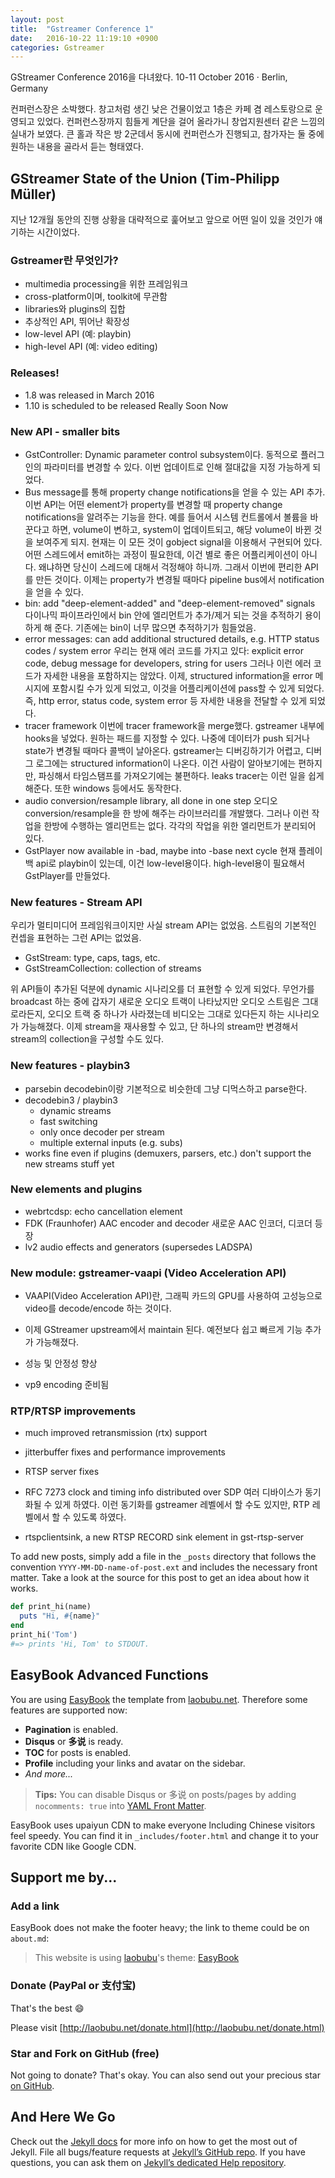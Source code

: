 ```yaml
---
layout: post
title:  "Gstreamer Conference 1"
date:   2016-10-22 11:19:10 +0900
categories: Gstreamer
---
```


GStreamer Conference 2016을 다녀왔다.
10-11 October 2016 · Berlin, Germany


컨퍼런스장은 소박했다. 창고처럼 생긴 낮은 건물이었고 1층은 카페 겸 레스토랑으로 운영되고 있었다. 컨퍼런스장까지 힘들게 계단을 걸어 올라가니 창업지원센터 같은 느낌의 실내가 보였다. 큰 홀과 작은 방 2군데서 동시에 컨퍼런스가 진행되고, 참가자는 둘 중에 원하는 내용을 골라서 듣는 형태였다.


## GStreamer State of the Union (Tim-Philipp Müller) ##

지난 12개월 동안의 진행 상황을 대략적으로 훑어보고 앞으로 어떤 일이 있을 것인가 얘기하는 시간이었다.

### Gstreamer란 무엇인가?

* multimedia processing을 위한 프레임워크
* cross-platform이며, toolkit에 무관함
* libraries와 plugins의 집합
* 추상적인 API, 뛰어난 확장성
* low-level API (예: playbin)
* high-level API (예: video editing)

### Releases!

* 1.8 was released in March 2016
* 1.10 is scheduled to be released Really Soon Now

### New API - smaller bits

* GstController: Dynamic parameter control subsystem이다. 동적으로 플러그인의 파라미터를 변경할 수 있다.
  이번 업데이트로 인해 절대값을 지정 가능하게 되었다.
* Bus message를 통해 property change notifications을 얻을 수 있는 API 추가.
  이번 API는 어떤 element가 property를 변경할 때 property change notifications을 알려주는 기능을 한다.
  예를 들어서 시스템 컨트롤에서 볼륨을 바꾼다고 하면, volume이 변하고, system이 업데이트되고, 해당 volume이 바뀐 것을 보여주게 되지. 현재는 이 모든 것이 gobject signal을 이용해서 구현되어 있다. 어떤 스레드에서 emit하는 과정이 필요한데, 이건 별로 좋은 어플리케이션이 아니다. 왜냐하면 당신이 스레드에 대해서 걱정해야 하니까. 그래서 이번에 편리한 API를 만든 것이다. 이제는 property가 변경될 때마다 pipeline bus에서 notification을 얻을 수 있다.
* bin: add "deep-element-added" and "deep-element-removed" signals
  다이나믹 파이프라인에서 bin 안에 엘리먼트가 추가/제거 되는 것을 추적하기 용이하게 해 준다. 기존에는 bin이 너무 많으면 추적하기가 힘들었음.
* error messages: can add additional structured details, e.g. HTTP status codes / system error
  우리는 현재 에러 코드를 가지고 있다: explicit error code, debug message for developers, string for users
  그러나 이런 에러 코드가 자세한 내용을 포함하지는 않았다.
  이제, structured information을 error 메시지에 포함시킬 수가 있게 되었고, 이것을 어플리케이션에 pass할 수 있게 되었다.
  즉, http error, status code, system error 등 자세한 내용을 전달할 수 있게 되었다.
* tracer framework
  이번에 tracer framework을 merge했다. gstreamer 내부에 hooks을 넣었다. 원하는 패드를 지정할 수 있다. 나중에 데이터가 push 되거나 state가 변경될 때마다 콜백이 날아온다.
  gstreamer는 디버깅하기가 어렵고, 디버그 로그에는 structured information이 나온다. 이건 사람이 알아보기에는 편하지만, 파싱해서 타임스탬프를 가져오기에는 불편하다. leaks tracer는 이런 일을 쉽게 해준다. 또한 windows 등에서도 동작한다.
* audio conversion/resample library, all done in one step
  오디오 conversion/resample을 한 방에 해주는 라이브러리를 개발했다. 그러나 이런 작업을 한방에 수행하는 엘리먼트는 없다. 각각의 작업을 위한 엘리먼트가 분리되어 있다.
* GstPlayer now available in -bad, maybe into -base next cycle
  현재 플레이백 api로 playbin이 있는데, 이건 low-level용이다.
  high-level용이 필요해서 GstPlayer를 만들었다.

### New features - Stream API

우리가 멀티미디어 프레임워크이지만 사실 stream API는 없었음. 스트림의 기본적인 컨셉을 표현하는 그런 API는 없었음.

* GstStream: type, caps, tags, etc.
* GstStreamCollection: collection of streams

위 API들이 추가된 덕분에 dynamic 시나리오를 더 표현할 수 있게 되었다. 무언가를 broadcast 하는 중에 갑자기 새로운 오디오 트랙이 나타났지만 오디오 스트림은 그대로라든지, 오디오 트랙 중 하나가 사라졌는데 비디오는 그대로 있다든지 하는 시나리오가 가능해졌다. 이제 stream을 재사용할 수 있고, 단 하나의 stream만 변경해서 stream의 collection을 구성할 수도 있다.

### New features - playbin3

* parsebin
  decodebin이랑 기본적으로 비슷한데 그냥 디먹스하고 parse한다.
* decodebin3 / playbin3
  * dynamic streams
  * fast switching
  * only once decoder per stream
  * multiple external inputs (e.g. subs)
* works fine even if plugins (demuxers, parsers, etc.) don't support the new streams stuff yet

### New elements and plugins

* webrtcdsp: echo cancellation element
* FDK (Fraunhofer) AAC encoder and decoder
  새로운 AAC 인코더, 디코더 등장
* lv2 audio effects and generators (supersedes LADSPA)

### New module: gstreamer-vaapi (Video Acceleration API)

* VAAPI(Video Acceleration API)란, 그래픽 카드의 GPU를 사용하여 고성능으로 video를 decode/encode 하는 것이다.

* 이제 GStreamer upstream에서 maintain 된다. 예전보다 쉽고 빠르게 기능 추가가 가능해졌다.

* 성능 및 안정성 향상

* vp9 encoding 준비됨

### RTP/RTSP improvements

* much improved retransmission (rtx) support

* jitterbuffer fixes and performance improvements

* RTSP server fixes

* RFC 7273 clock and timing info distributed over SDP
  여러 디바이스가 동기화될 수 있게 하였다. 이런 동기화를 gstreamer 레벨에서 할 수도 있지만, RTP 레벨에서 할 수 있도록 하였다.

* rtspclientsink, a new RTSP RECORD sink element in gst-rtsp-server






To add new posts, simply add a file in the `_posts` directory that follows the convention `YYYY-MM-DD-name-of-post.ext` and includes the necessary front matter. Take a look at the source for this post to get an idea about how it works.

```ruby
def print_hi(name)
  puts "Hi, #{name}"
end
print_hi('Tom')
#=> prints 'Hi, Tom' to STDOUT.
```

## EasyBook Advanced Functions ##

You are using [EasyBook][github-easybook] the template from [laobubu.net](http://laobubu.net). Therefore some features are supported now:

* **Pagination** is enabled.
* **Disqus** or **多说** is ready.
* **TOC** for posts is enabled.
* **Profile** including your links and avatar on the sidebar.
* *And more...*

> **Tips:** You can disable Disqus or 多说 on posts/pages by adding `nocomments: true` into [YAML Front Matter][frontmatter].

EasyBook uses upaiyun CDN to make everyone lncluding Chinese visitors feel speedy. You can find it in `_includes/footer.html` and change it to your favorite CDN like Google CDN.

## Support me by... ##

### Add a link ###

EasyBook does not make the footer heavy; the link to theme could be on `about.md`:

> This website is using [laobubu](http://laobubu.net)'s theme: [EasyBook](https://github.com/laobubu/jekyll-theme-EasyBook)

### Donate (PayPal or 支付宝) ###

That's the best :smile: 

Please visit [http://laobubu.net/donate.html](http://laobubu.net/donate.html)

### Star and Fork on GitHub (free) ###

Not going to donate? That's okay. You can also send out your precious star [on GitHub][github-easybook].

## And Here We Go ##

Check out the [Jekyll docs][jekyll] for more info on how to get the most out of Jekyll. File all bugs/feature requests at [Jekyll’s GitHub repo][jekyll-gh]. If you have questions, you can ask them on [Jekyll’s dedicated Help repository][jekyll-help].

[jekyll]:      http://jekyllrb.com
[jekyll-gh]:   https://github.com/jekyll/jekyll
[jekyll-help]: https://github.com/jekyll/jekyll-help
[frontmatter]: http://jekyllrb.com/docs/frontmatter/
[github-easybook]: https://github.com/laobubu/jekyll-theme-EasyBook
